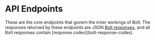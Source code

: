 # API Endpoints

These are the core endpoints that govern the inner workings of Bolt. The responses returned by these endpoints are JSON [Bolt responses](/bolt-response.md), and all Bolt responses contain \[response codes\]\(bolt-response-codes\).

